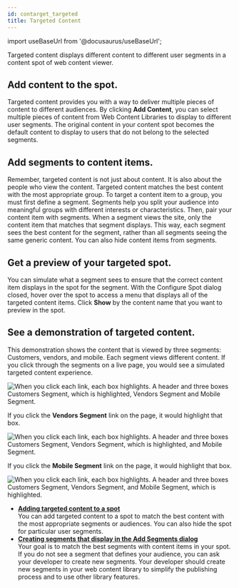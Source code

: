 ```yaml
---
id: contarget_targeted
title: Targeted Content
---
```

import useBaseUrl from '@docusaurus/useBaseUrl';



Targeted content displays different content to different user segments in a content spot of web content viewer.

## Add content to the spot.

Targeted content provides you with a way to deliver multiple pieces of content to different audiences. By clicking **Add Content**, you can select multiple pieces of content from Web Content Libraries to display to different user segments. The original content in your content spot becomes the default content to display to users that do not belong to the selected segments.

## Add segments to content items.

Remember, targeted content is not just about content. It is also about the people who view the content. Targeted content matches the best content with the most appropriate group. To target a content item to a group, you must first define a segment. Segments help you split your audience into meaningful groups with different interests or characteristics. Then, pair your content item with segments. When a segment views the site, only the content item that matches that segment displays. This way, each segment sees the best content for the segment, rather than all segments seeing the same generic content. You can also hide content items from segments.

## Get a preview of your targeted spot.

You can simulate what a segment sees to ensure that the correct content item displays in the spot for the segment. With the Configure Spot dialog closed, hover over the spot to access a menu that displays all of the targeted content items. Click **Show** by the content name that you want to preview in the spot.

## See a demonstration of targeted content.

This demonstration shows the content that is viewed by three segments: Customers, vendors, and mobile. Each segment views different content. If you click through the segments on a live page, you would see a simulated targeted content experience.

![When you click each link, each box highlights. A header and three boxes Customers Segment, which is highlighted, Vendors Segment and Mobile Segment.](../images/segment1-selected.jpg)

If you click the **Vendors Segment** link on the page, it would highlight that box.

![When you click each link, each box highlights. A header and three boxes Customers Segment, Vendors Segment, which is highlighted, and Mobile Segment.](../images/segment2-selected.jpg)

If you click the **Mobile Segment** link on the page, it would highlight that box.

![When you click each link, each box highlights. A header and three boxes Customers Segment, Vendors Segment, and Mobile Segment, which is highlighted.](../images/segment3-selected.jpg)

-   **[Adding targeted content to a spot](content_targeted_create.md)**  
You can add targeted content to a spot to match the best content with the most appropriate segments or audiences. You can also hide the spot for particular user segments.
-   **[Creating segments that display in the Add Segments dialog](contarget_segments_ovr.md)**  
Your goal is to match the best segments with content items in your spot. If you do not see a segment that defines your audience, you can ask your developer to create new segments. Your developer should create new segments in your web content library to simplify the publishing process and to use other library features.

